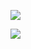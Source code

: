![](https://www.nta.go.jp/tmp/2d600a0c-688f-4afc-87f9-81e02ab88445/images/626fbf1e03f407f338aae1307689c7a42a31ed87578ab92c10c4d55e871303ba.jpg)

![](https://www.nta.go.jp/tmp/2d600a0c-688f-4afc-87f9-81e02ab88445/images/c5ea28892e3e3a647e4529e9094d43d787bb69f7ea525b213cf7b7b991ddf12d.jpg)